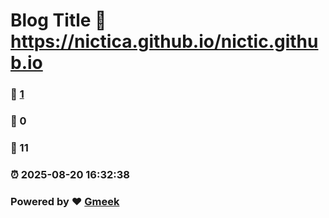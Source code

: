 # Blog Title :link: https://nictica.github.io/nictic.github.io 
### :page_facing_up: [1](https://nictica.github.io/nictic.github.io/tag.html) 
### :speech_balloon: 0 
### :hibiscus: 11 
### :alarm_clock: 2025-08-20 16:32:38 
### Powered by :heart: [Gmeek](https://github.com/Meekdai/Gmeek)
